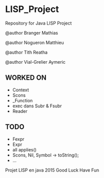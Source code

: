 # LISP_Project
Repository for Java LISP Project


@author Branger Mathias

@author Nogueron Matthieu

@author Tith Reatha

@author Vial-Grelier Aymeric

## WORKED ON
- Context
- Scons
- _Function
- exec dans Subr & Fsubr
- Reader

## TODO
- Fexpr
- Expr
- all applies()
- Scons, Nil, Symbol -> toString();
- ...

Projet LISP en java 2015
Good Luck Have Fun
